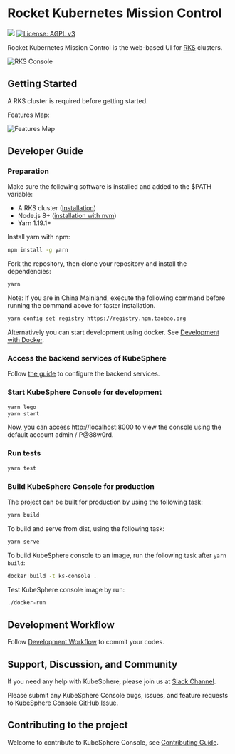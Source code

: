 # Rocket Kubernetes Mission Control

![](https://github.com/kubesphere/console/workflows/Main/badge.svg)
[![License: AGPL v3](https://img.shields.io/badge/License-AGPL%20v3-blue.svg)](https://www.gnu.org/licenses/agpl-3.0)

Rocket Kubernetes Mission Control is the web-based UI for [RKS](https://github.com/occentus/rks) clusters.

![RKS Console](docs/images/dashboard-ui.png)

## Getting Started

A RKS cluster is required before getting started.

Features Map:

![Features Map](docs/images/module-map.jpg)

## Developer Guide

### Preparation

Make sure the following software is installed and added to the \$PATH variable:

- A RKS cluster ([Installation](https://github.com/kubesphere/kubesphere#installation))
- Node.js 8+ ([installation with nvm](https://github.com/creationix/nvm#usage))
- Yarn 1.19.1+

Install yarn with npm:

```sh
npm install -g yarn
```

Fork the repository, then clone your repository and install the dependencies:

```sh
yarn
```

Note: If you are in China Mainland, execute the following command before running the command above for faster installation.

```sh
yarn config set registry https://registry.npm.taobao.org
```

Alternatively you can start development using docker. See [Development with Docker](/docs/development-with-docker.md).

### Access the backend services of KubeSphere

Follow [the guide](/docs/access-backend.md) to configure the backend services.

### Start KubeSphere Console for development

```sh
yarn lego
yarn start
```

Now, you can access http://localhost:8000 to view the console using the default account admin / P@88w0rd.

### Run tests

```sh
yarn test
```

### Build KubeSphere Console for production

The project can be built for production by using the following task:

```sh
yarn build
```

To build and serve from dist, using the following task:

```sh
yarn serve
```

To build KubeSphere console to an image, run the following task after `yarn build`:

```sh
docker build -t ks-console .
```

Test KubeSphere console image by run:

```sh
./docker-run
```

## Development Workflow

Follow [Development Workflow](/docs/development-workflow.md) to commit your codes.

## Support, Discussion, and Community

If you need any help with KubeSphere, please join us at [Slack Channel](https://join.slack.com/t/kubesphere/shared_invite/enQtNTE3MDIxNzUxNzQ0LTZkNTdkYWNiYTVkMTM5ZThhODY1MjAyZmVlYWEwZmQ3ODQ1NmM1MGVkNWEzZTRhNzk0MzM5MmY4NDc3ZWVhMjE).

Please submit any KubeSphere Console bugs, issues, and feature requests to [KubeSphere Console GitHub Issue](https://github.com/kubesphere/console/issues).

## Contributing to the project

Welcome to contribute to KubeSphere Console, see [Contributing Guide](docs/contributing-guide.md).
